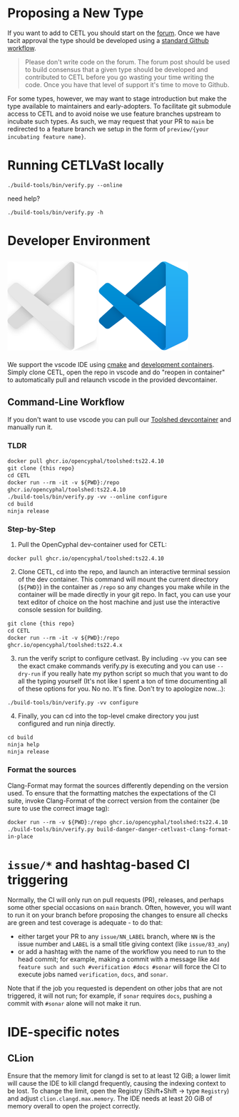 # Proposing a New Type

If you want to add to CETL you should start on the [forum](https://forum.opencyphal.org/c/app/cetl/22). Once we have
tacit approval the type should be developed using a [standard Github workflow](https://docs.github.com/en/get-started/quickstart/contributing-to-projects).

> Please don't write code on the forum. The forum post should be used to build consensus that a given type should be
developed and contributed to CETL before you go wasting your time writing the code. Once you have that level of support
it's time to move to Github.

For some types, however, we may want to stage introduction but make the type available to maintainers and
early-adopters. To facilitate git submodule access to CETL and to avoid noise we use feature branches upstream to
incubate such types. As such, we may request that your PR to `main` be redirected to a feature branch we setup in the
form of `preview/{your incubating feature name}`.

# Running CETLVaSt locally

```
./build-tools/bin/verify.py --online
```

need help?

```
./build-tools/bin/verify.py -h
```

# Developer Environment

## ![visual-studio code](.vscode/vscode-alt.svg#gh-dark-mode-only) ![visual-studio code](.vscode/vscode.svg#gh-light-mode-only)
We support the vscode IDE using
[cmake](https://github.com/microsoft/vscode-cmake-tools/blob/main/docs/README.md) and
[development containers](https://containers.dev/). Simply clone CETL, open the
repo in vscode and do "reopen in container" to automatically pull and relaunch
vscode in the provided devcontainer.

## Command-Line Workflow

If you don't want to use vscode you can pull our [Toolshed devcontainer](https://github.com/OpenCyphal/docker_toolchains/pkgs/container/toolshed)
and manually run it.

### TLDR
```
docker pull ghcr.io/opencyphal/toolshed:ts22.4.10
git clone {this repo}
cd CETL
docker run --rm -it -v ${PWD}:/repo ghcr.io/opencyphal/toolshed:ts22.4.10
./build-tools/bin/verify.py -vv --online configure
cd build
ninja release
```

### Step-by-Step

1. Pull the OpenCyphal dev-container used for CETL:
```
docker pull ghcr.io/opencyphal/toolshed:ts22.4.10
```
2. Clone CETL, cd into the repo, and launch an interactive terminal session of
the dev container. This command will mount the current directory (`${PWD}`) in
the container as `/repo` so any changes you make while in the container will
be made directly in your git repo. In fact, you can use your text editor of
choice on the host machine and just use the interactive console session for
building.
```
git clone {this repo}
cd CETL
docker run --rm -it -v ${PWD}:/repo ghcr.io/opencyphal/toolshed:ts22.4.x
```
3. run the verify script to configure cetlvast. By including `-vv` you can see
the exact cmake commands verify.py is executing and you can use `--dry-run`
if you really hate my python script so much that you want to do all the typing
yourself (It's not like I spent a ton of time documenting all of these options
for you. No no. It's fine. Don't try to apologize now...):
```
./build-tools/bin/verify.py -vv configure
```
4. Finally, you can cd into the top-level cmake directory you just configured
and run ninja directly.
```
cd build
ninja help
ninja release
```

### Format the sources

Clang-Format may format the sources differently depending on the version used.
To ensure that the formatting matches the expectations of the CI suite,
invoke Clang-Format of the correct version from the container (be sure to use the correct image tag):

```
docker run --rm -v ${PWD}:/repo ghcr.io/opencyphal/toolshed:ts22.4.10 ./build-tools/bin/verify.py build-danger-danger-cetlvast-clang-format-in-place
```

# `issue/*` and hashtag-based CI triggering

Normally, the CI will only run on pull requests (PR), releases, and perhaps some other special occasions on `main` branch.
Often, however, you will want to run it on your branch before proposing the changes to ensure all checks are
green and test coverage is adequate - to do that:
- either target your PR to any `issue/NN_LABEL` branch, where `NN` is the issue number and `LABEL` is a small title giving context (like `issue/83_any`)
- or add a hashtag with the name of the workflow you need to run to the head commit;
for example, making a commit with a message like `Add feature such and such #verification #docs #sonar`
will force the CI to execute jobs named `verification`, `docs`, and `sonar`.

Note that if the job you requested is dependent on other jobs that are not triggered, it will not run; 
for example, if `sonar` requires `docs`, pushing a commit with `#sonar` alone will not make it run.

# IDE-specific notes

## CLion

Ensure that the memory limit for clangd is set to at least 12 GiB;
a lower limit will cause the IDE to kill clangd frequently, causing the indexing context to be lost.
To change the limit, open the Registry (Shift+Shift -> type `Registry`) and adjust
`clion.clangd.max.memory`.
The IDE needs at least 20 GiB of memory overall to open the project correctly.
